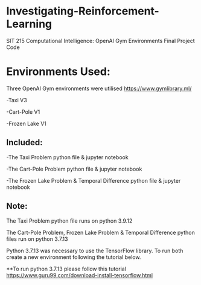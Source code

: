 # Investigating-Reinforcement-Learning
SIT 215 Computational Intelligence: OpenAI Gym Environments Final Project Code

# Environments Used:

Three OpenAI Gym environments were utilised https://www.gymlibrary.ml/

-Taxi V3

-Cart-Pole V1

-Frozen Lake V1


## Included:
-The Taxi Problem python file & jupyter notebook

-The Cart-Pole Problem python file & jupyter notebook

-The Frozen Lake Problem & Temporal Difference python file & jupyter notebook


## Note:
The Taxi Problem python file runs on python 3.9.12

The Cart-Pole Problem, Frozen Lake Problem & Temporal Difference python files run on python 3.7.13

Python 3.7.13 was necessary to use the TensorFlow library. To run both create a new environment following the tutorial below.

**To run python 3.7.13 please follow this tutorial https://www.guru99.com/download-install-tensorflow.html
